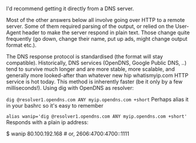 I'd recommend getting it directly from a DNS server.

Most of the other answers below all involve going over HTTP to a remote server. Some of them required parsing of the output, or relied on the User-Agent header to make the server respond in plain text. Those change quite frequently (go down, change their name, put up ads, might change output format etc.).

The DNS response protocol is standardised (the format will stay compatible).
Historically, DNS services (OpenDNS, Google Public DNS, ..) tend to survive much longer and are more stable, more scalable, and generally more looked-after than whatever new hip whatismyip.com HTTP service is hot today.
This method is inherently faster (be it only by a few milliseconds!).
Using dig with OpenDNS as resolver:

```dig @resolver1.opendns.com ANY myip.opendns.com +short```
Perhaps alias it in your bashrc so it's easy to remember

```alias wanip='dig @resolver1.opendns.com ANY myip.opendns.com +short'```
Responds with a plain ip address:

$ wanip
80.100.192.168 # or, 2606:4700:4700::1111
